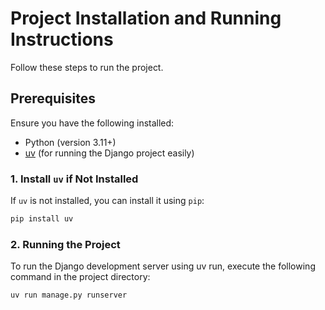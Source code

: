 # Project Installation and Running Instructions

Follow these steps to run the project.

## Prerequisites

Ensure you have the following installed:

- Python (version 3.11+)
- [uv](https://github.com/lyz-code/uv) (for running the Django project easily)

### 1. Install `uv` if Not Installed

If `uv` is not installed, you can install it using `pip`:

```bash
pip install uv
```

### 2. Running the Project

To run the Django development server using uv run, execute the following command in the project directory:

```bash
uv run manage.py runserver
```
